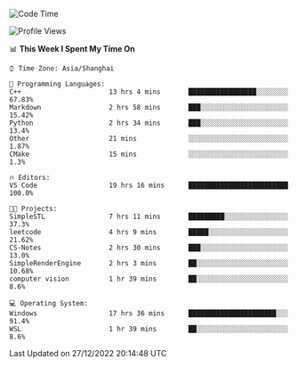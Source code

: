 <!--START_SECTION:waka-->
![Code Time](http://img.shields.io/badge/Code%20Time-510%20hrs%2010%20mins-blue)

![Profile Views](http://img.shields.io/badge/Profile%20Views-6-blue)

📊 **This Week I Spent My Time On** 

```text
⌚︎ Time Zone: Asia/Shanghai

💬 Programming Languages: 
C++                      13 hrs 4 mins       █████████████████░░░░░░░░   67.83% 
Markdown                 2 hrs 58 mins       ███░░░░░░░░░░░░░░░░░░░░░░   15.42% 
Python                   2 hrs 34 mins       ███░░░░░░░░░░░░░░░░░░░░░░   13.4% 
Other                    21 mins             ░░░░░░░░░░░░░░░░░░░░░░░░░   1.87% 
CMake                    15 mins             ░░░░░░░░░░░░░░░░░░░░░░░░░   1.3%

🔥 Editors: 
VS Code                  19 hrs 16 mins      █████████████████████████   100.0%

🐱‍💻 Projects: 
SimpleSTL                7 hrs 11 mins       █████████░░░░░░░░░░░░░░░░   37.3% 
leetcode                 4 hrs 9 mins        █████░░░░░░░░░░░░░░░░░░░░   21.62% 
CS-Notes                 2 hrs 30 mins       ███░░░░░░░░░░░░░░░░░░░░░░   13.0% 
SimpleRenderEngine       2 hrs 3 mins        ██░░░░░░░░░░░░░░░░░░░░░░░   10.68% 
computer vision          1 hr 39 mins        ██░░░░░░░░░░░░░░░░░░░░░░░   8.6%

💻 Operating System: 
Windows                  17 hrs 36 mins      ██████████████████████░░░   91.4% 
WSL                      1 hr 39 mins        ██░░░░░░░░░░░░░░░░░░░░░░░   8.6%

```


 Last Updated on 27/12/2022 20:14:48 UTC
<!--END_SECTION:waka-->